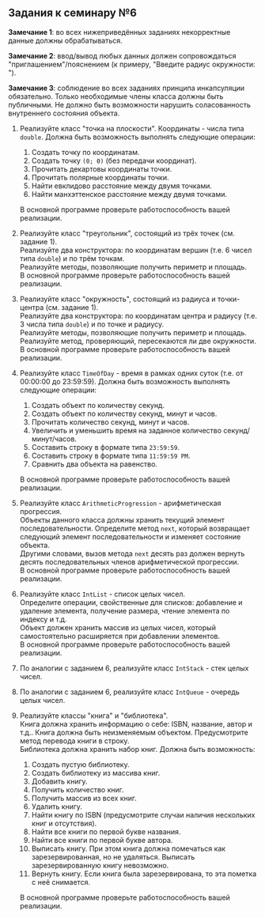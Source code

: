 ## Задания к семинару №6

**Замечание 1**: во всех нижеприведённых заданиях некорректные данные должны обрабатываться.

**Замечание 2**: ввод/вывод любых данных должен сопровождаться "приглашением"/пояснением (к примеру, "Введите радиус окружности: ").

**Замечание 3**: соблюдение во всех заданиях принципа инкапсуляции обязательно. Только необходимые члены класса должны быть публичными. Не должно быть возможности нарушить соласованность внутреннего состояния объекта.

1. Реализуйте класс "точка на плоскости". Координаты - числа типа `double`. Должна быть возможность выполнять следующие операции:
   1. Создать точку по координатам.
   2. Создать точку `(0; 0)` (без передачи координат).
   3. Прочитать декартовы координаты точки.
   4. Прочитать полярные координаты точки.
   5. Найти евклидово расстояние между двумя точками.
   6. Найти манхэттенское расстояние между двумя точками.

   В основной программе проверьте работоспособность вашей реализации.
2. Реализуйте класс "треугольник", состоящий из трёх точек (см. задание 1). \
   Реализуйте два конструктора: по координатам вершин (т.е. 6 чисел типа `double`) и по трём точкам. \
   Реализуйте методы, позволяющие получить периметр и площадь. \
   В основной программе проверьте работоспособность вашей реализации.
3. Реализуйте класс "окружность", состоящий из радиуса и точки-центра (см. задание 1). \
   Реализуйте два конструктора: по координатам центра и радиусу (т.е. 3 числа типа `double`) и по точке и радиусу. \
   Реализуйте методы, позволяющие получить периметр и площадь. \
   Реализуйте метод, проверяющий, пересекаются ли две окружности. \
   В основной программе проверьте работоспособность вашей реализации.
4. Реализуйте класс `TimeOfDay` - время в рамках одних суток (т.е. от 00:00:00 до 23:59:59). Должна быть возможность выполнять следующие операции:
   1. Создать объект по количеству секунд.
   2. Создать объект по количеству секунд, минут и часов.
   3. Прочитать количество секунд, минут и часов.
   4. Увеличить и уменьшить время на заданное количество секунд/минут/часов.
   5. Составить строку в формате типа `23:59:59`.
   6. Составить строку в формате типа `11:59:59 PM`.
   7. Сравнить два объекта на равенство.

   В основной программе проверьте работоспособность вашей реализации.
5. Реализуйте класс `ArithmeticProgression` - арифметическая прогрессия. \
   Объекты данного класса должны хранить текущий элемент последовательности. Определите метод `next`, который возвращает следующий элемент последовательности и изменяет состояние объекта. \
   Другими словами, вызов метода `next` десять раз должен вернуть десять последовательных членов арифметической прогрессии. \
   В основной программе проверьте работоспособность вашей реализации.
6. Реализуйте класс `IntList` - список целых чисел. \
   Определите операции, свойственные для списков: добавление и удаление элемента, получение размера, чтение элемента по индексу и т.д. \
   Объект должен хранить массив из целых чисел, который самостоятельно расширяется при добавлении элементов. \
   В основной программе проверьте работоспособность вашей реализации.
7. По аналогии с заданием 6, реализуйте класс `IntStack` - стек целых чисел.
8. По аналогии с заданием 6, реализуйте класс `IntQueue` - очередь целых чисел.
9. Реализуйте классы "книга" и "библиотека". \
   Книга должна хранить информацию о себе: ISBN, название, автор и т.д.. Книга должна быть неизменяемым объектом. Предусмотрите метод перевода книги в строку. \
   Библиотека должна хранить набор книг. Должна быть возможность:
   1. Создать пустую библиотеку.
   2. Создать библиотеку из массива книг.
   3. Добавить книгу.
   4. Получить количество книг.
   5. Получить массив из всех книг.
   6. Удалить книгу.
   7. Найти книгу по ISBN (предусмотрите случаи наличия нескольких книг и отсутствия).
   8. Найти все книги по первой букве названия.
   9. Найти все книги по первой букве автора.
   10. Выписать книгу. При этом книга должна помечаться как зарезервированная, но не удаляться. Выписать зарезервированную книгу невозможно.
   11. Вернуть книгу. Если книга была зарезервирована, то эта пометка с неё снимается.

   В основной программе проверьте работоспособность вашей реализации.